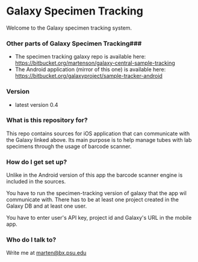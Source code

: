 # Galaxy Specimen Tracking #

Welcome to the Galaxy specimen tracking system.

### Other parts of Galaxy Specimen Tracking###
 * The specimen tracking galaxy repo is available here: https://bitbucket.org/martenson/galaxy-central-sample-tracking
 * The Android application (mirror of this one) is available here: https://bitbucket.org/galaxyproject/sample-tracker-android

### Version
 * latest version 0.4

### What is this repository for? ###

This repo contains sources for iOS application that can communicate with the Galaxy linked above. Its main purpose is to help manage tubes with lab specimens through the usage of barcode scanner.

### How do I get set up? ###

Unlike in the Android version of this app the barcode scanner engine is included in the sources.

You have to run the specimen-tracking version of galaxy that the app wil communicate with. There has to be at least one project created in the Galaxy DB and at least one user.

You have to enter user's API key, project id and Galaxy's URL in the mobile app.


### Who do I talk to? ###

Write me at marten@bx.psu.edu